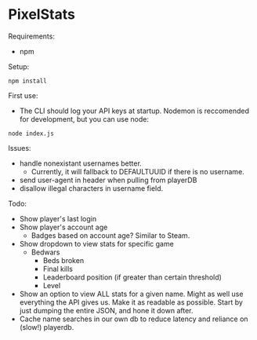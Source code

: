<h1>PixelStats</h1>

Requirements:
- npm

Setup:
```
npm install
```

First use:
- The CLI should log your API keys at startup.
Nodemon is reccomended for development, but you can use node:
```
node index.js
```

Issues:
- handle nonexistant usernames better.
    - Currently, it will fallback to DEFAULTUUID if there is no username.
- send user-agent in header when pulling from playerDB
- disallow illegal characters in username field.

Todo:
- Show player's last login
- Show player's account age
    - Badges based on account age? Similar to Steam.
- Show dropdown to view stats for specific game
    - Bedwars
        - Beds broken
        - Final kills
        - Leaderboard position (if greater than certain threshold)
        - Level
- Show an option to view ALL stats for a given name. Might as well use everything the API gives us. Make it as readable as possible. Start by just dumping the entire JSON, and hone it down after.
- Cache name searches in our own db to reduce latency and reliance on (slow!) playerdb.